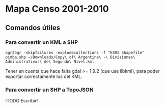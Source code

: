 Mapa Censo 2001-2010
====================

## Comandos útiles

### Para convertir un KML a SHP

`ogr2ogr -skipfailures -explodecollections -f "ESRI Shapefile" pimba.shp ~/Downloads/Copy\ of\ Argentina\ -\ Divisiones\ Administrativas\ de\ Segundo\ Nivel.kml`

Tener en cuenta que hace falta gdal >= 1.9.2 (que use libkml), para poder exportar correctamente los <ExtendedData>del KML.

### Para convertir un SHP a TopoJSON

!TODO Escribir!
